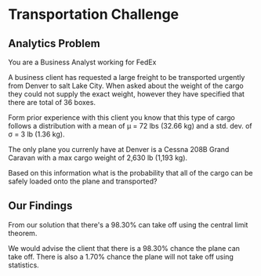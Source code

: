 # Transportation Challenge

## Analytics Problem

You are a Business Analyst working for FedEx

A business client has requested a large freight to be transported urgently from Denver to salt Lake City. When asked about the weight of the cargo they could not supply the exact weight, however they have specified that there are total of 36 boxes.

Form prior experience with this client you know that this type of cargo follows a distribution with a mean of µ = 72 lbs (32.66 kg) and a std. dev. of σ = 3 lb (1.36 kg).

The only plane you currenly have at Denver is a Cessna 208B Grand Caravan with a max cargo weight of 2,630 lb (1,193 kg).

Based on this information what is the probability that all of the cargo can be safely loaded onto the plane and transported? 


## Our Findings
From our solution that there's a 98.30% can take off using the central limit theorem.

We would advise the client that there is a 98.30% chance the plane can take off. There is also a 1.70% chance the plane will not take off using statistics. 

